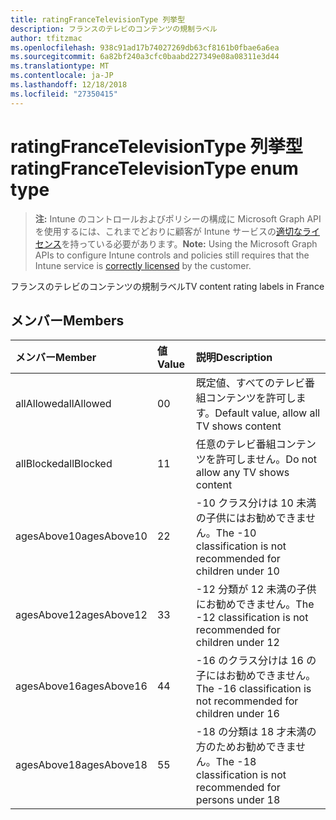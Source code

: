 ```yaml
---
title: ratingFranceTelevisionType 列挙型
description: フランスのテレビのコンテンツの規制ラベル
author: tfitzmac
ms.openlocfilehash: 938c91ad17b74027269db63cf8161b0fbae6a6ea
ms.sourcegitcommit: 6a82bf240a3cfc0baabd227349e08a08311e3d44
ms.translationtype: MT
ms.contentlocale: ja-JP
ms.lasthandoff: 12/18/2018
ms.locfileid: "27350415"
---
```

# <a name="ratingfrancetelevisiontype-enum-type"></a><span data-ttu-id="3c46d-103">ratingFranceTelevisionType 列挙型</span><span class="sxs-lookup"><span data-stu-id="3c46d-103">ratingFranceTelevisionType enum type</span></span>

> <span data-ttu-id="3c46d-104">**注:** Intune のコントロールおよびポリシーの構成に Microsoft Graph API を使用するには、これまでどおりに顧客が Intune サービスの[適切なライセンス](https://go.microsoft.com/fwlink/?linkid=839381)を持っている必要があります。</span><span class="sxs-lookup"><span data-stu-id="3c46d-104">**Note:** Using the Microsoft Graph APIs to configure Intune controls and policies still requires that the Intune service is [correctly licensed](https://go.microsoft.com/fwlink/?linkid=839381) by the customer.</span></span>

<span data-ttu-id="3c46d-105">フランスのテレビのコンテンツの規制ラベル</span><span class="sxs-lookup"><span data-stu-id="3c46d-105">TV content rating labels in France</span></span>
## <a name="members"></a><span data-ttu-id="3c46d-106">メンバー</span><span class="sxs-lookup"><span data-stu-id="3c46d-106">Members</span></span>
|<span data-ttu-id="3c46d-107">メンバー</span><span class="sxs-lookup"><span data-stu-id="3c46d-107">Member</span></span>|<span data-ttu-id="3c46d-108">値</span><span class="sxs-lookup"><span data-stu-id="3c46d-108">Value</span></span>|<span data-ttu-id="3c46d-109">説明</span><span class="sxs-lookup"><span data-stu-id="3c46d-109">Description</span></span>|
|:---|:---|:---|
|<span data-ttu-id="3c46d-110">allAllowed</span><span class="sxs-lookup"><span data-stu-id="3c46d-110">allAllowed</span></span>|<span data-ttu-id="3c46d-111">0</span><span class="sxs-lookup"><span data-stu-id="3c46d-111">0</span></span>|<span data-ttu-id="3c46d-112">既定値、すべてのテレビ番組コンテンツを許可します。</span><span class="sxs-lookup"><span data-stu-id="3c46d-112">Default value, allow all TV shows content</span></span>|
|<span data-ttu-id="3c46d-113">allBlocked</span><span class="sxs-lookup"><span data-stu-id="3c46d-113">allBlocked</span></span>|<span data-ttu-id="3c46d-114">1</span><span class="sxs-lookup"><span data-stu-id="3c46d-114">1</span></span>|<span data-ttu-id="3c46d-115">任意のテレビ番組コンテンツを許可しません。</span><span class="sxs-lookup"><span data-stu-id="3c46d-115">Do not allow any TV shows content</span></span>|
|<span data-ttu-id="3c46d-116">agesAbove10</span><span class="sxs-lookup"><span data-stu-id="3c46d-116">agesAbove10</span></span>|<span data-ttu-id="3c46d-117">2</span><span class="sxs-lookup"><span data-stu-id="3c46d-117">2</span></span>|<span data-ttu-id="3c46d-118">-10 クラス分けは 10 未満の子供にはお勧めできません。</span><span class="sxs-lookup"><span data-stu-id="3c46d-118">The -10 classification is not recommended for children under 10</span></span>|
|<span data-ttu-id="3c46d-119">agesAbove12</span><span class="sxs-lookup"><span data-stu-id="3c46d-119">agesAbove12</span></span>|<span data-ttu-id="3c46d-120">3</span><span class="sxs-lookup"><span data-stu-id="3c46d-120">3</span></span>|<span data-ttu-id="3c46d-121">-12 分類が 12 未満の子供にお勧めできません。</span><span class="sxs-lookup"><span data-stu-id="3c46d-121">The -12 classification is not recommended for children under 12</span></span>|
|<span data-ttu-id="3c46d-122">agesAbove16</span><span class="sxs-lookup"><span data-stu-id="3c46d-122">agesAbove16</span></span>|<span data-ttu-id="3c46d-123">4</span><span class="sxs-lookup"><span data-stu-id="3c46d-123">4</span></span>|<span data-ttu-id="3c46d-124">-16 のクラス分けは 16 の子にはお勧めできません。</span><span class="sxs-lookup"><span data-stu-id="3c46d-124">The -16 classification is not recommended for children under 16</span></span>|
|<span data-ttu-id="3c46d-125">agesAbove18</span><span class="sxs-lookup"><span data-stu-id="3c46d-125">agesAbove18</span></span>|<span data-ttu-id="3c46d-126">5</span><span class="sxs-lookup"><span data-stu-id="3c46d-126">5</span></span>|<span data-ttu-id="3c46d-127">-18 の分類は 18 才未満の方のためお勧めできません。</span><span class="sxs-lookup"><span data-stu-id="3c46d-127">The -18 classification is not recommended for persons under 18</span></span>|



